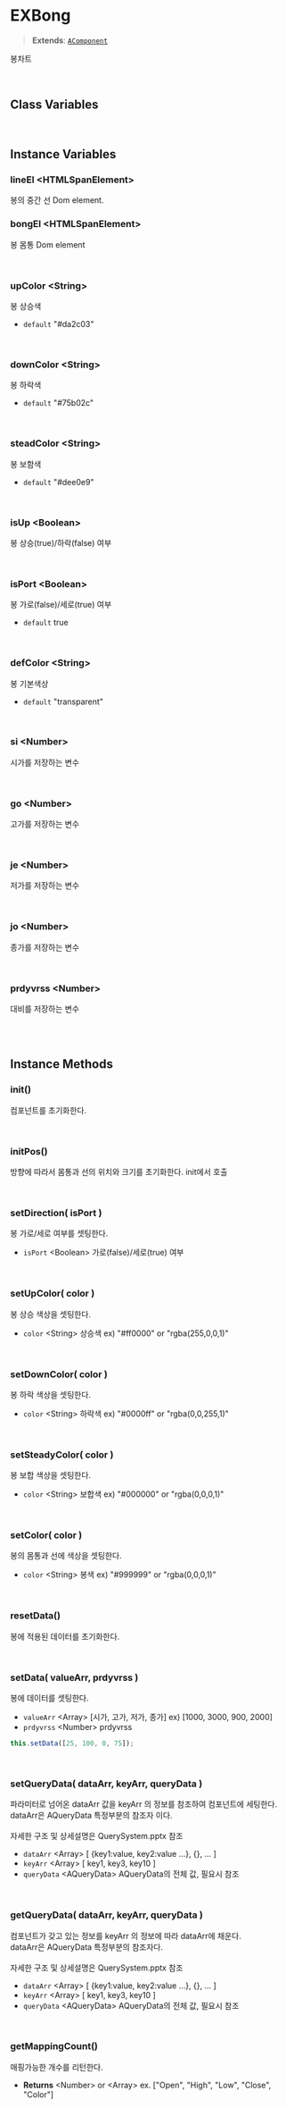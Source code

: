 # EXBong
> **Extends**: [`AComponent`](./../afc/AComponent.md)

봉차트

<br/>

## Class Variables

<br/>

## Instance Variables

### lineEl \<HTMLSpanElement>

봉의 중간 선 Dom element.
<br/>

### bongEl \<HTMLSpanElement>

봉 몸통 Dom element

<br/>

### upColor \<String>

봉 상승색

- `default` "#da2c03"

<br/>

### downColor \<String>

봉 하락색

- `default` "#75b02c"

<br/>

### steadColor \<String>

봉 보함색

- `default` "#dee0e9"

<br/>

### isUp \<Boolean>

봉 상승(true)/하락(false) 여부

<br/>

### isPort \<Boolean>

봉 가로(false)/세로(true) 여부

- `default` true

<br/>

### defColor \<String>

봉 기본색상

- `default` "transparent"

<br/>

### si \<Number>

시가를 저장하는 변수

<br/>

### go \<Number>

고가를 저장하는 변수

<br/>

### je \<Number>

저가를 저장하는 변수

<br/>

### jo \<Number>

종가를 저장하는 변수

<br/>

### prdyvrss \<Number>

대비를 저장하는 변수

<br/>
<br/>

## Instance Methods

### init()

컴포넌트를 초기화한다.

<br/>

### initPos()

방향에 따라서 몸통과 선의 위치와 크기를 초기화한다. init에서 호출

<br/>

### setDirection( isPort )

봉 가로/세로 여부를 셋팅한다.

* `isPort` \<Boolean> 가로(false)/세로(true) 여부

<br/>

### setUpColor( color )

봉 상승 색상을 셋팅한다.

* `color` \<String> 상승색 ex) "#ff0000" or "rgba(255,0,0,1)"

<br/>

### setDownColor( color )

봉 하락 색상을 셋팅한다.

* `color` \<String> 하락색 ex) "#0000ff" or "rgba(0,0,255,1)"

<br/>

### setSteadyColor( color )

봉 보합 색상을 셋팅한다.

* `color` \<String> 보합색 ex) "#000000" or "rgba(0,0,0,1)"

<br/>

### setColor( color )

봉의 몸통과 선에 색상을 셋팅한다.

* `color` \<String> 봉색 ex) "#999999" or "rgba(0,0,0,1)"

<br/>

### resetData()

봉에 적용된 데이터를 초기화한다.

<br/>

### setData( valueArr, prdyvrss )

봉에 데이터를 셋팅한다.

* `valueArr` \<Array> [시가, 고가, 저가, 종가] ex) [1000, 3000, 900, 2000]
* `prdyvrss` \<Number> prdyvrss

```js
this.setData([25, 100, 0, 75]);
```
<br/>

### setQueryData( dataArr, keyArr, queryData )

파라미터로 넘어온 dataArr 값을 keyArr 의 정보를 참조하여 컴포넌트에 세팅한다. <br/>dataArr은 AQueryData 특정부분의 참조자 이다.<br/><br/>자세한 구조 및 상세설명은 QuerySystem.pptx 참조


- `dataArr` \<Array> [ {key1:value, key2:value ...}, {}, ... ]
- `keyArr` \<Array> [ key1, key3, key10 ]
- `queryData` \<AQueryData> AQueryData의 전체 값, 필요시 참조

<br/>

### getQueryData( dataArr, keyArr, queryData )

컴포넌트가 갖고 있는 정보를 keyArr 의 정보에 따라 dataArr에 채운다.<br/>dataArr은 AQueryData 특정부분의 참조자다.<br/><br/>자세한 구조 및 상세설명은 QuerySystem.pptx 참조

- `dataArr` \<Array> [ {key1:value, key2:value ...}, {}, ... ]
- `keyArr` \<Array> [ key1, key3, key10 ]
- `queryData` \<AQueryData> AQueryData의 전체 값, 필요시 참조

<br/>

### getMappingCount()

매핑가능한 개수를 리턴한다.

* **Returns** \<Number> or \<Array> ex. ["Open", "High", "Low", "Close", "Color"]

<br/>
<br/>
